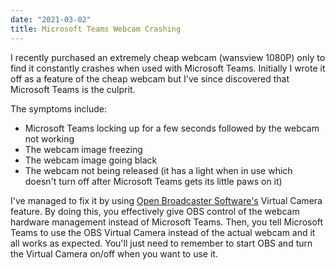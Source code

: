 ```yaml
---
date: "2021-03-02"
title: Microsoft Teams Webcam Crashing
---
```


I recently purchased an extremely cheap webcam (wansview 1080P) only to find it constantly 
crashes when used with Microsoft Teams. Initially I wrote it off as a feature of the cheap webcam but I've since discovered 
that Microsoft Teams is the culprit.

The symptoms include:

* Microsoft Teams locking up for a few seconds followed by the webcam not working
* The webcam image freezing 
* The webcam image going black
* The webcam not being released (it has a light when in use which doesn't turn off after Microsoft Teams gets its little paws on it)

I've managed to fix it by using [Open Broadcaster Software's](https://obsproject.com/) Virtual Camera feature. 
By doing this, you effectively give OBS control of the webcam hardware management instead of Microsoft Teams. Then, you tell Microsoft Teams
to use the OBS Virtual Camera instead of the actual webcam and it all works as expected. You'll just need to remember to start OBS and turn the
Virtual Camera on/off when you want to use it.